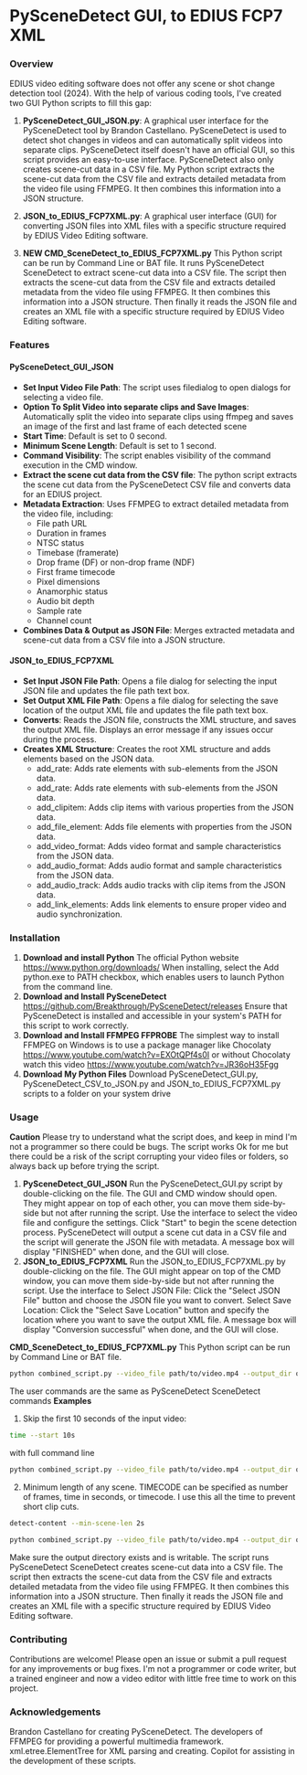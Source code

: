 # PySceneDetect GUI, to EDIUS FCP7 XML

### Overview
EDIUS video editing software does not offer any scene or shot change detection tool (2024). With the help of various coding tools, I've created two GUI Python scripts to fill this gap:

1. **PySceneDetect_GUI_JSON.py**: A graphical user interface for the PySceneDetect tool by Brandon Castellano. PySceneDetect is used to detect shot changes in videos and can automatically split videos into separate clips. PySceneDetect itself doesn't have an official GUI, so this script provides an easy-to-use interface. PySceneDetect also only creates scene-cut data in a CSV file. My Python script extracts the scene-cut data from the CSV file and extracts detailed metadata from the video file using FFMPEG. It then combines this information into a JSON structure.

2. **JSON_to_EDIUS_FCP7XML.py**: A graphical user interface (GUI) for converting JSON files into XML files with a specific structure required by EDIUS Video Editing software.

3. **NEW CMD_SceneDetect_to_EDIUS_FCP7XML.py** This Python script can be run by Command Line or BAT file. It runs PySceneDetect SceneDetect to extract scene-cut data into a CSV file. The script then extracts the scene-cut data from the CSV file and extracts detailed metadata from the video file using FFMPEG. It then combines this information into a JSON structure. Then finally it reads the JSON file and creates an XML file with a specific structure required by EDIUS Video Editing software.

### Features

#### PySceneDetect_GUI_JSON
- **Set Input Video File Path**: The script uses filedialog to open dialogs for selecting a video file. 
- **Option To Split Video into separate clips and Save Images**:  Automatically split the video into separate clips using ffmpeg and saves an image of the first and last frame of each detected scene 
- **Start Time**: Default is set to 0 second.
- **Minimum Scene Length**: Default is set to 1 second.
- **Command Visibility**: The script enables visibility of the command execution in the CMD window.
- **Extract the scene cut data from the CSV file**: The python script extracts the scene cut data from the PySceneDetect CSV file and converts data for an EDIUS project.
- **Metadata Extraction**: Uses FFMPEG to extract detailed metadata from the video file, including:
  - File path URL
  - Duration in frames
  - NTSC status
  - Timebase (framerate)
  - Drop frame (DF) or non-drop frame (NDF)
  - First frame timecode
  - Pixel dimensions
  - Anamorphic status
  - Audio bit depth
  - Sample rate
  - Channel count
- **Combines Data & Output as JSON File**: Merges extracted metadata and scene-cut data from a CSV file into a JSON structure.

#### JSON_to_EDIUS_FCP7XML
- **Set Input JSON File Path**: Opens a file dialog for selecting the input JSON file and updates the file path text box.
- **Set Output XML File Path**: Opens a file dialog for selecting the save location of the output XML file and updates the file path text box.
- **Converts**: Reads the JSON file, constructs the XML structure, and saves the output XML file. Displays an error message if any issues occur during the process.
- **Creates XML Structure**: Creates the root XML structure and adds elements based on the JSON data.
  - add_rate: Adds rate elements with sub-elements from the JSON data.
  - add_rate: Adds rate elements with sub-elements from the JSON data.
  - add_clipitem: Adds clip items with various properties from the JSON data.
  - add_file_element: Adds file elements with properties from the JSON data.
  - add_video_format: Adds video format and sample characteristics from the JSON data.
  - add_audio_format: Adds audio format and sample characteristics from the JSON data.
  - add_audio_track: Adds audio tracks with clip items from the JSON data.
  - add_link_elements: Adds link elements to ensure proper video and audio synchronization. 

### Installation

1. **Download and install Python**
   The official Python website https://www.python.org/downloads/ When installing, select the Add python.exe to PATH checkbox, which enables users to launch Python from the command line.
2. **Download and Install PySceneDetect**
   https://github.com/Breakthrough/PySceneDetect/releases Ensure that PySceneDetect is installed and accessible in your system's PATH for this script to work correctly.
3. **Download and Install FFMPEG FFPROBE**
   The simplest way to install FFMPEG on Windows is to use a package manager like Chocolaty https://www.youtube.com/watch?v=EXOtQPf4s0I or without Chocolaty watch this video https://www.youtube.com/watch?v=JR36oH35Fgg
4. **Download My Python Files**
   Download PySceneDetect_GUI.py, PySceneDetect_CSV_to_JSON.py and JSON_to_EDIUS_FCP7XML.py scripts to a folder on your system drive
   
### Usage

**Caution**
Please try to understand what the script does, and keep in mind I'm not a programmer so there could be bugs. The script works Ok for me but there could be a risk of the script corrupting your video files or folders, so always back up before trying the script.

1. **PySceneDetect_GUI_JSON**
   Run the PySceneDetect_GUI.py script by double-clicking on the file. The GUI and CMD window should open. They might appear on top of each other, you can move them side-by-side but not after running the script. Use the interface to select the video file and configure the settings. Click "Start" to begin the scene detection process. PySceneDetect will output a scene cut data in a CSV file and the script will generate the JSON file with metadata. A message box will display "FINISHED" when done, and the GUI will close.
2. **JSON_to_EDIUS_FCP7XML**
    Run the JSON_to_EDIUS_FCP7XML.py by double-clicking on the file. The GUI might appear on top of the CMD window, you can move them side-by-side but not after running the script. Use the interface to Select JSON File: Click the "Select JSON File" button and choose the JSON file you want to convert. Select Save Location: Click the "Select Save Location" button and specify the location where you want to save the output XML file. A message box will display "Conversion successful" when done, and the GUI will close.

**CMD_SceneDetect_to_EDIUS_FCP7XML.py**
This Python script can be run by Command Line or BAT file. 
```bash
python combined_script.py --video_file path/to/video.mp4 --output_dir output_directory -- user_commands_here
```
The user commands are the same as PySceneDetect SceneDetect commands
**Examples**
1. Skip the first 10 seconds of the input video: 
```bash 
time --start 10s
```
with full command line
```bash
python combined_script.py --video_file path/to/video.mp4 --output_dir output_directory time --start 10s
```
2. Minimum length of any scene. TIMECODE can be specified as number of frames, time in seconds, or timecode. I use this all the time to prevent short clip cuts.
```bash
detect-content --min-scene-len 2s
```
```bash
python combined_script.py --video_file path/to/video.mp4 --output_dir output_directory detect-content --min-scene-len 2s
```
Make sure the output directory exists and is writable. The script runs PySceneDetect SceneDetect creates scene-cut data into a CSV file. The script then extracts the scene-cut data from the CSV file and extracts detailed metadata from the video file using FFMPEG. It then combines this information into a JSON structure. Then finally it reads the JSON file and creates an XML file with a specific structure required by EDIUS Video Editing software.
   
	
### Contributing
Contributions are welcome! Please open an issue or submit a pull request for any improvements or bug fixes. I'm not a programmer or code writer, but a trained engineer and now a video editor with little free time to work on this project.

### Acknowledgements
Brandon Castellano for creating PySceneDetect.
The developers of FFMPEG for providing a powerful multimedia framework.
xml.etree.ElementTree for XML parsing and creating.
Copilot for assisting in the development of these scripts.	


